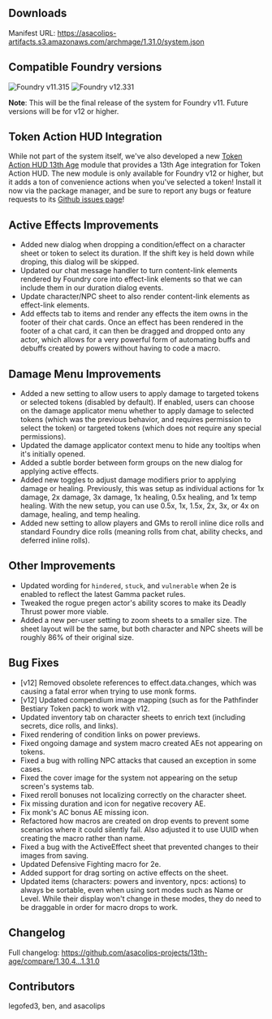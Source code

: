 ## Downloads

Manifest URL: https://asacolips-artifacts.s3.amazonaws.com/archmage/1.31.0/system.json

## Compatible Foundry versions

![Foundry v11.315](https://img.shields.io/badge/Foundry-v11.315-green) ![Foundry v12.331](https://img.shields.io/badge/Foundry-v12.328-green)

**Note**: This will be the final release of the system for Foundry v11. Future versions will be for v12 or higher.

## Token Action HUD Integration
While not part of the system itself, we've also developed a new [Token Action HUD 13th Age](https://foundryvtt.com/packages/token-action-hud-13th-age) module that provides a 13th Age integration for Token Action HUD. The new module is only available for Foundry v12 or higher, but it adds a ton of convenience actions when you've selected a token! Install it now via the package manager, and be sure to report any bugs or feature requests to its [Github issues page](https://github.com/asacolips-projects/token-action-hud-13th-age/issues)!

## Active Effects Improvements
- Added new dialog when dropping a condition/effect on a character sheet or token to select its duration. If the shift key is held down while droping, this dialog will be skipped.
- Updated our chat message handler to turn content-link elements rendered by Foundry core into effect-link elements so that we can include them in our duration dialog events.
- Update character/NPC sheet to also render content-link elements as effect-link elements.
- Add effects tab to items and render any effects the item owns in the footer of their chat cards. Once an effect has been rendered in the footer of a chat card, it can then be dragged and dropped onto any actor, which allows for a very powerful form of automating buffs and debuffs created by powers without having to code a macro.

## Damage Menu Improvements
- Added a new setting to allow users to apply damage to targeted tokens or selected tokens (disabled by default). If enabled, users can choose on the damage applicator menu whether to apply damage to selected tokens (which was the previous behavior, and requires permission to select the token) or targeted tokens (which does not require any special permissions).
- Updated the damage applicator context menu to hide any tooltips when it's initially opened.
- Added a subtle border between form groups on the new dialog for applying active effects.
- Added new toggles to adjust damage modifiers prior to applying damage or healing. Previously, this was setup as individual actions for 1x damage, 2x damage, 3x damage, 1x healing, 0.5x healing, and 1x temp healing. With the new setup, you can use 0.5x, 1x, 1.5x, 2x, 3x, or 4x on damage, healing, and temp healing.
- Added new setting to allow players and GMs to reroll inline dice rolls and standard Foundry dice rolls (meaning rolls from chat, ability checks, and deferred inline rolls).

## Other Improvements
- Updated wording for `hindered`, `stuck`, and `vulnerable` when 2e is enabled to reflect the latest Gamma packet rules.
- Tweaked the rogue pregen actor's ability scores to make its Deadly Thrust power more viable.
- Added a new per-user setting to zoom sheets to a smaller size. The sheet layout will be the same, but both character and NPC sheets will be roughly 86% of their original size.

## Bug Fixes
- [v12] Removed obsolete references to effect.data.changes, which was causing a fatal error when trying to use monk forms.
- [v12] Updated compendium image mapping (such as for the Pathfinder Bestiary Token pack) to work with v12.
- Updated inventory tab on character sheets to enrich text (including secrets, dice rolls, and links).
- Fixed rendering of condition links on power previews.
- Fixed ongoing damage and system macro created AEs not appearing on tokens.
- Fixed a bug with rolling NPC attacks that caused an exception in some cases.
- Fixed the cover image for the system not appearing on the setup screen's systems tab.
- Fixed reroll bonuses not localizing correctly on the character sheet.
- Fix missing duration and icon for negative recovery AE.
- Fix monk's AC bonus AE missing icon.
- Refactored how macros are created on drop events to prevent some scenarios where it could silently fail. Also adjusted it to use UUID when creating the macro rather than name.
- Fixed a bug with the ActiveEffect sheet that prevented changes to their images from saving.
- Updated Defensive Fighting macro for 2e.
- Added support for drag sorting on active effects on the sheet.
- Updated items (characters: powers and inventory, npcs: actions) to always be sortable, even when using sort modes such as Name or Level. While their display won't change in these modes, they do need to be draggable in order for macro drops to work.

## Changelog

Full changelog: https://github.com/asacolips-projects/13th-age/compare/1.30.4...1.31.0

## Contributors

legofed3, ben, and asacolips
